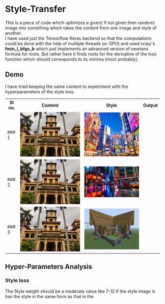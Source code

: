 # Style-Transfer
This is a piece of code which optimizes a given( if not given then random) image into something which takes the content from one image and style of another.
<br/>
I have used just the Tensorflow Keras backend so that the computations could be done with the help of multiple threads (or GPU) and used scipy's **fmin_l_bfgs_b** which just implements an advanced version of newtons formula for roots. But rather here it finds roots for the derivative of the loss function which should corresponds to its minima (most probably).
<br/>
## Demo
I have tried keeping the same content to experiment with the hyperparameters of the style loss.
<table>
<tr>
	<th>Sl no.</th>
	<th>Content</th>
	<th>Style</th>
	<th>Output</th>
</tr>
<tr>
	<td>### 1</td>
	<td><img src="/content.jpg"/></td>
	<td><img src="/style.jpg"/></td>
	<td></td>
</tr>
<tr>
	<td>### 2</td>
	<td><img src="/content.jpg"/></td>
	<td><img src="/style2.jpg"/></td>
	<td></td>
</tr>
<tr>
	<td>### 3</td>
	<td><img src="/content.jpg"/></td>
	<td><img src="/style3.jpg"/></td>
	<td></td>
</tr>
</table>

## Hyper-Parameters Analysis

### Style loss
The Style weigth should be a moderate value like 7-12 if the style image is has the style in the same form as that in the 